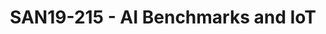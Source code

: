 ---
youtube_video_url: https://www.youtube.com/watch?v=ruMArrDqeaw
amazon_s3_presentation_url: https://static.linaro.org/connect/san19/presentations/san19-215.pdf
amazon_s3_video_url: https://static.linaro.org/connect/san19/videos/san19-215.mp4
categories:
- san19
description: There are several mobile and server AI benchmarks in use today and some
  new ones on the horizon. Which of these or others are applicable to IoT use cases?
  How do you meaningfully compare AI performance across the wide range of IoT HW with
  widely varying cost, memory, power and thermal constraints, and accuracy tradeoffs
  for quantized models vs non-quantized models? This talk will discuss these topics
  and some of the possible ways to address the issues.
image: /assets/images/featured-images/san19/SAN19-215.png
session_attendee_num: '51'
session_id: SAN19-215
session_room: Sunset 3 (Session 3)
session_slot:
  end_time: '2019-09-24 12:25:00'
  start_time: '2019-09-24 12:00:00'
session_speakers:
- speaker_bio: Presently in QCT for Qualcomm Technologies Inc (QTI), working on a
    Deep Learning framework for Qualcomm SoCs and as an open source software strategist.
    Mark has represented QTI on the Linux Foundation board, and served on the Dronecode
    board, and Core Infrastructure Initiative steering committee. He also contributed
    code to the PX4 Open Source Flight Stack (http://github.com/PX4/Firmware), the
    FIRST Robotics platform, to the LLVMLinux project, and patches to the Linux Kernel.
  speaker_company: Qualcomm Technologies Inc
  speaker_image: /assets/images/speakers/san19/mark-charlebois.jpg
  speaker_location: ''
  speaker_name: Mark Charlebois
  speaker_position: Director Engineering
  speaker_url: ''
  speaker_username: mcharleb1
session_track: AI/ML
tag: session
tags:
- Machine Learning/AI
title: SAN19-215 - AI Benchmarks and IoT
---